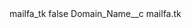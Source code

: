 <?xml version="1.0" encoding="UTF-8"?>
<CustomMetadata xmlns="http://soap.sforce.com/2006/04/metadata" xmlns:xsi="http://www.w3.org/2001/XMLSchema-instance" xmlns:xsd="http://www.w3.org/2001/XMLSchema">
    <label>mailfa_tk</label>
    <protected>false</protected>
    <values>
        <field>Domain_Name__c</field>
        <value xsi:type="xsd:string">mailfa.tk</value>
    </values>
</CustomMetadata>
